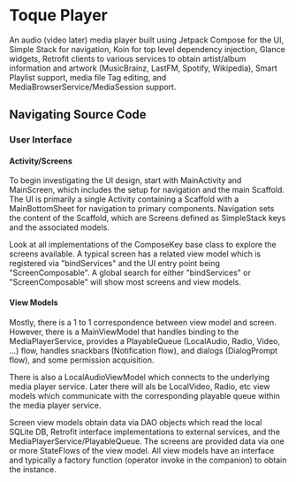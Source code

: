 # Toque Player

An audio (video later) media player built using Jetpack Compose for the UI, Simple Stack for
navigation, Koin for top level dependency injection, Glance widgets, Retrofit clients to various
services to obtain artist/album information and artwork (MusicBrainz, LastFM, Spotify, Wikipedia),
Smart Playlist support, media file Tag editing, and MediaBrowserService/MediaSession support.

## Navigating Source Code

### User Interface

#### Activity/Screens
To begin investigating the UI design, start with MainActivity and MainScreen, which includes the
setup for navigation and the main Scaffold. The UI is primarily a single Activity containing
a Scaffold with a MainBottomSheet for navigation to primary components. Navigation sets the
content of the Scaffold, which are Screens defined as SimpleStack keys and the associated models.

Look at all implementations of the ComposeKey base class to explore the screens available. A
typical screen has a related view model which is registered via "bindServices" and the UI entry
point being "ScreenComposable". A global search for either "bindServices" or "ScreenComposable" will
show most screens and view models.

#### View Models
Mostly, there is a 1 to 1 correspondence between view model and screen. However, there is a
MainViewModel that handles binding to the MediaPlayerService, provides a PlayableQueue
(LocalAudio, Radio, Video, ...) flow, handles snackbars (Notification flow), and dialogs
(DialogPrompt flow), and some permission acquisition.

There is also a LocalAudioViewModel which connects to the underlying media player service.
Later there will als be LocalVideo, Radio, etc view models which communicate with the corresponding
playable queue within the media player service.

Screen view models obtain data via DAO objects which read the local SQLite DB, Retrofit interface
implementations to external services, and the MediaPlayerService/PlayableQueue. The screens are
provided data via one or more StateFlows of the view model. All view models have an interface
and typically a factory function (operator invoke in the companion) to obtain the instance.

